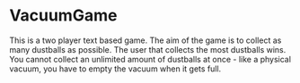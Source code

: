 # VacuumGame
This is a two player text based game. The aim of the game is to collect as many dustballs as possible. The user that collects the most dustballs wins. You cannot collect an unlimited amount of dustballs at once - like a physical vacuum, you have to empty the vacuum when it gets full.
